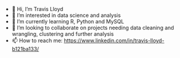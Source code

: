 - 👋 Hi, I’m Travis Lloyd
- 👀 I’m interested in data science and analysis
- 🌱 I’m currently learning R, Python and MySQL
- 💞️ I’m looking to collaborate on projects needing data cleaning and wrangling, clustering and further analysis
- 📫 How to reach me: https://www.linkedin.com/in/travis-lloyd-b121ba133/

<!---
c7blackjack/c7blackjack is a ✨ special ✨ repository because its `README.md` (this file) appears on your GitHub profile.
You can click the Preview link to take a look at your changes.
--->
